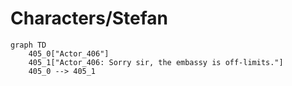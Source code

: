 # Characters/Stefan


```mermaid
graph TD
    405_0["Actor_406"]
    405_1["Actor_406: Sorry sir, the embassy is off-limits."]
    405_0 --> 405_1
```